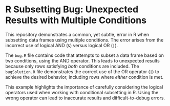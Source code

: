 # R Subsetting Bug: Unexpected Results with Multiple Conditions

This repository demonstrates a common, yet subtle, error in R when subsetting data frames using multiple conditions.  The error arises from the incorrect use of logical AND (`&`) versus logical OR (`|`).

The `bug.R` file contains code that attempts to subset a data frame based on two conditions, using the AND operator.  This leads to unexpected results because only rows satisfying *both* conditions are included.  The `bugSolution.R` file demonstrates the correct use of the OR operator (`|`) to achieve the desired behavior, including rows where *either* condition is met.

This example highlights the importance of carefully considering the logical operators used when working with conditional subsetting in R.  Using the wrong operator can lead to inaccurate results and difficult-to-debug errors.